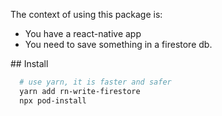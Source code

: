 
The context of using this package is:
- You have a react-native app
- You need to save something in a firestore db.

## Install

```bash
  # use yarn, it is faster and safer
  yarn add rn-write-firestore
  npx pod-install
```


## 
